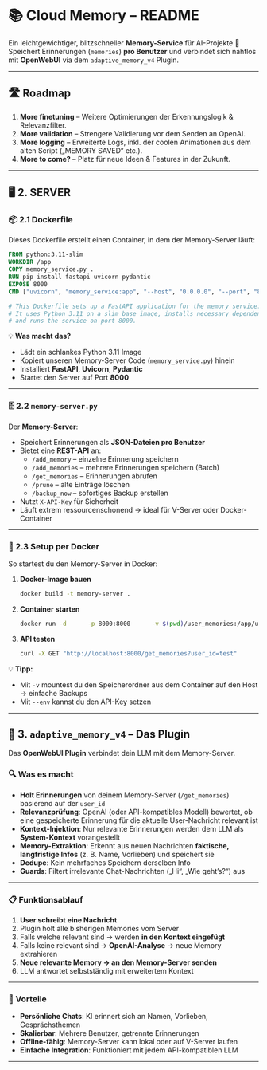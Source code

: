 # 📚 **Cloud Memory – README**

Ein leichtgewichtiger, blitzschneller **Memory-Service** für AI-Projekte 🚀  
Speichert Erinnerungen (`memories`) **pro Benutzer** und verbindet sich nahtlos mit **OpenWebUI** via dem `adaptive_memory_v4` Plugin.  

---

## 🛣️ Roadmap
1. **More finetuning** – Weitere Optimierungen der Erkennungslogik & Relevanzfilter.  
2. **More validation** – Strengere Validierung vor dem Senden an OpenAI.  
3. **More logging** – Erweiterte Logs, inkl. der coolen Animationen aus dem alten Script („MEMORY SAVED“ etc.).  
4. **More to come?** – Platz für neue Ideen & Features in der Zukunft.  

---

## 🖥️ 2. SERVER

### 📦 2.1 Dockerfile
Dieses Dockerfile erstellt einen Container, in dem der Memory-Server läuft:  
```dockerfile
FROM python:3.11-slim
WORKDIR /app
COPY memory_service.py .
RUN pip install fastapi uvicorn pydantic
EXPOSE 8000
CMD ["uvicorn", "memory_service:app", "--host", "0.0.0.0", "--port", "8000"]

# This Dockerfile sets up a FastAPI application for the memory service.
# It uses Python 3.11 on a slim base image, installs necessary dependencies,
# and runs the service on port 8000.
```
💡 **Was macht das?**  
- Lädt ein schlankes Python 3.11 Image  
- Kopiert unseren Memory-Server Code (`memory_service.py`) hinein  
- Installiert **FastAPI**, **Uvicorn**, **Pydantic**  
- Startet den Server auf Port **8000**  

---

### 🗄️ 2.2 `memory-server.py`
Der **Memory-Server**:
- Speichert Erinnerungen als **JSON-Dateien pro Benutzer**  
- Bietet eine **REST-API** an:
  - `/add_memory` – einzelne Erinnerung speichern  
  - `/add_memories` – mehrere Erinnerungen speichern (Batch)  
  - `/get_memories` – Erinnerungen abrufen  
  - `/prune` – alte Einträge löschen  
  - `/backup_now` – sofortiges Backup erstellen  
- Nutzt `X-API-Key` für Sicherheit  
- Läuft extrem ressourcenschonend → ideal für V-Server oder Docker-Container  

---

### 🐳 2.3 Setup per Docker
So startest du den Memory-Server in Docker:

1. **Docker-Image bauen**
   ```bash
   docker build -t memory-server .
   ```
2. **Container starten**
   ```bash
   docker run -d      -p 8000:8000      -v $(pwd)/user_memories:/app/user_memories      -e API_KEY=changeme-supersecretkey      --name memory-server      memory-server
   ```
3. **API testen**
   ```bash
   curl -X GET "http://localhost:8000/get_memories?user_id=test"         -H "X-API-Key: changeme-supersecretkey"
   ```

💡 **Tipp:**  
- Mit `-v` mountest du den Speicherordner aus dem Container auf den Host → einfache Backups  
- Mit `--env` kannst du den API-Key setzen  

---

## 🤖 3. `adaptive_memory_v4` – Das Plugin
Das **OpenWebUI Plugin** verbindet dein LLM mit dem Memory-Server.

### 🔍 Was es macht
- **Holt Erinnerungen** von deinem Memory-Server (`/get_memories`) basierend auf der `user_id`
- **Relevanzprüfung**: OpenAI (oder API-kompatibles Modell) bewertet, ob eine gespeicherte Erinnerung für die aktuelle User-Nachricht relevant ist
- **Kontext-Injektion**: Nur relevante Erinnerungen werden dem LLM als **System-Kontext** vorangestellt
- **Memory-Extraktion**: Erkennt aus neuen Nachrichten **faktische, langfristige Infos** (z. B. Name, Vorlieben) und speichert sie
- **Dedupe**: Kein mehrfaches Speichern derselben Info
- **Guards**: Filtert irrelevante Chat-Nachrichten („Hi“, „Wie geht’s?“) aus

---

### 📋 Funktionsablauf
1. **User schreibt eine Nachricht**  
2. Plugin holt alle bisherigen Memories vom Server  
3. Falls welche relevant sind → werden **in den Kontext eingefügt**  
4. Falls keine relevant sind → **OpenAI-Analyse** → neue Memory extrahieren  
5. **Neue relevante Memory → an den Memory-Server senden**  
6. LLM antwortet selbstständig mit erweitertem Kontext

---

### 📜 Vorteile
- **Persönliche Chats**: KI erinnert sich an Namen, Vorlieben, Gesprächsthemen  
- **Skalierbar**: Mehrere Benutzer, getrennte Erinnerungen  
- **Offline-fähig**: Memory-Server kann lokal oder auf V-Server laufen  
- **Einfache Integration**: Funktioniert mit jedem API-kompatiblen LLM

---
